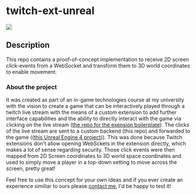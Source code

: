 # twitch-ext-unreal

![](twitch-unreal-game.gif)

## Description

This repo contains a proof-of-concept implementation to receive 2D screen click-events from a WebSocket and transform them to 3D world coordinates to enable movement.

### About the project

It was created as part of an in-game technologies course at my university with the vision to create a game that can be interactively played through a twitch live stream with the means of a custom extension to add further interface capabilities and the ability to directly interact with the game via clicking on the live stream ([the repo for the exension boilerplate](https://github.com/codingtub/twitch-ext-nextjs)). The clicks of the live stream are sent to a custom backend (this repo) and forwarded to the game (([this Unreal Engine 4 project](https://github.com/codingtub/twitch-ext-unreal))). This was done because Twitch extensions don't allow opening WebSckets in the extension directly, which makes a lot of sense regarding security. Those click events were then mapped from 2D Screen coordinates to 3D world space coordinates and used to simply move a player in a top-down setting to move across the screen, pretty great!

Feel free to use this concept for your own ideas and if you ever create an experience similiar to ours please [contact me](mailto:mr@codingtub.eu), I'd be happy to test it!
